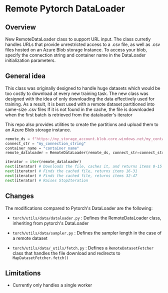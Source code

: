 # Remote Pytorch DataLoader

## Overview
New RemoteDataLoader class to support URL input.
The class curretly handles URLs that provide unrestricted access to a .csv file, as well as .csv files hosted on an Azure Blob storage Instance.
To access your blob, specify the connection string and container name in the DataLoader initialization parameters.


## General idea
This class was originally designed to handle huge datasets which would be too costly to download at every new training task.
The new class was designed with the idea of only downloading the data effectively used for training. As a result, it is best used with a remote dataset partitioned into same-size .csv files
If it is not found in the cache, the file is downloaded when the first batch is retrieved from the dataloader's iterator

This repo also provides utilities to create the partitions and upload them to an Azure Blob storage instance.

```python
remote_ds = f"https://my_storage_account.blob.core.windows.net/my_container_name/path_to_partition/partition_{dataset_name}/{dataset_name}_{file_number}.csv" # Partition file of length 48
connect_str = "my_connection_string"
container_name = "container_name"
remote_dataloader = RemoteDataLoader(remote_ds, connect_str=connect_str, container_name=container_name, batch_size=16, file_length=48)

iterator = iter(remote_dataloader)
next(iterator) # Downloads the file, caches it, and returns items 0-15 (the first batch)
next(iterator) # Finds the cached file, returns items 16-31
next(iterator) # Finds the cached file, returns items 32-47
next(iterator) # Raises StopIteration
```

## Changes
The modifications compared to Pytorch's DataLoader are the following:

- ``torch/utils/data/dataloader.py`` : Defines the RemoteDataLoader class, inheriting from pytorch's DataLoader

- ``torch/utils/data/sampler.py`` : Defines the sampler length in the case of a remote dataset

- ``torch/utils/data/_utils/fetch.py`` : Defines a ``RemoteDatasetFetcher`` class that handles the file download and redirects to ``MapDatasetFetcher.fetch()``

## Limitations

- Currently only handles a single worker